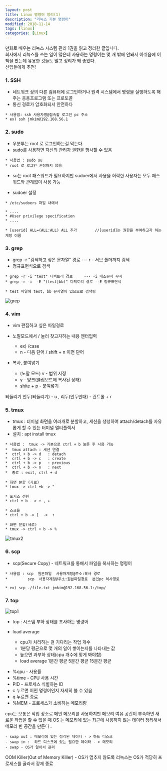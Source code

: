 ```yaml
---
layout: post
title: Linux 명령어 정리(1) 
description: "리눅스 기본 명령어"
modified: 2018-11-14
tags: [linux]
categories: [Linux]
---
```


만화로 배우는 리눅스 시스템 관리 1권을 읽고 정리한 글입니다.
<br>
회사에서 리눅스를 쓰는 일이 많은데 사용하는 명령어는 몇 개 밖에 안돼서 
아쉬움에 이 책을 봤는데 유용한 것들도 많고 정리가 돼 좋았다. 
<br> 신입들에게 추천!

### 1. SSH 

   - 네트워크 상의 다른 컴퓨터에 로그인하거나 원격 시스템에서 명령을 실행하도록 해 주는 응용프로그램 또는 프로토콜 
   - 통신 경로가 암호화되서 안전하다 
 
    * 사용법: ssh 사용자명@접속할 로그인 pc 주소 
    * ex) ssh jmkim@192.168.56.1 
      
    
### 2. sudo 

   - 우분투는 root 로 로그인하는걸 막는다.  
   - sudo를 사용하면 자신의 관리자 권한을 행사할 수 있음 
   
   
    * 사용법 : sudo su   
    * root 로 로그인 권장하지 않음 
     
   - su는 root 패스워드가 필요하지만 sudoer에서 사용을 허락한 사용자는 모두 패스워드와 관계없이 사용 가능 
   
   - sudoer 설정 
   
    * /etc/sudoers 파일 내에서
      
    * ....
    * #User privilege specification 
    * ....  
    
    * [userid] ALL=(ALL:ALL) ALL 추가        //[userid]는 권한을 부여하고자 하는 계정 이름 
  
    
     
### 3. grep 
      
   - grep -r "검색하고 싶은 문자열" 경로     --- r - 서브 폴더까지 검색
   - 정규표현식으로 검색 
   
    * grep -r -i "test" 디렉토리 경로     --- -i 대소문자 무시
    * grep -r -i  -E "(test|bb)" 디렉토리 경로 --E 정규표현식 
      
    * test 파일에 test, bb 문자열이 있으므로 검색됨 
      
   ![grep](https://user-images.githubusercontent.com/26668309/48658141-f19acb80-ea7f-11e8-958b-aa69dd8dffde.JPG)     
      
### 4. vim 
  
  - vim 편집하고 싶은 파일경로     
  - 노말모드에서 / 눌러 찾고자하는 내용  엔터입력 
  
    * ex) /case
    * n  - 다음 단어  /  shift + n 이전 단어 
    
  - 복사, 붙여넣기 
    - (노말 모드)  v - 범위 지정 
    -  y - 양크(클립보드에 복사된 상태) 
    -  shite +  p  -  붙여넣기  
     
  되돌리기 
    언두(되돌리기) - u , 리두(언두반대)  - 컨트롤 + r  


### 5. tmux 
     
   - tmux : 터미널 화면을 여러개로 분할하고, 세션을 생성하여 attach/detach를 자유롭게 할 수 있는 터미널 멀티플렉서
   - 설치 : apt install tmux 
      
    
    * 사용법 :  tmux -> 기본으로 ctrl + b 눌른 후 사용 가능 
    *  tmux attach : 세션 연결 
    *  ctrl + b -> d   : detach 
    *  crtl + b -> c   : create 
    *  ctrl + b -> p   : previous 
    *  ctrl + b -> n   : next 
    *  종료 : exit, ctrl + d 
      
    * 화면 분할 (가로)
    * tmux -> ctrl +b -> " 
      
    * 포커스 전환 
    * ctrl + b - > ↑ , ↓
      
    * 스크롤 
    * ctrl + b -> [  ->  ↑
   
    * 화면 분할(세로) 
    * tmux -> ctrl + b -> % 
      
 ![tmux2](https://user-images.githubusercontent.com/26668309/48963644-5606df00-efda-11e8-9889-a291f05ef7fc.JPG)
      
### 6. scp
 
   - scp(Secure Copy) - 네트워크를 통해서 파일을 복사하는 명령어 
   
    * 사용법 : scp  원본파일  사용자계정@주소:복사 경로      
    *         scp  사용자계정@주소:원본파일경로  본인pc 복사경로      
       
    * ex) scp ./file.txt jmkim@192.168.56.1:/tmp/               
     


### 7. top 

![top1](https://user-images.githubusercontent.com/26668309/48965090-f8828a80-eff9-11e8-903f-00f30af6de05.JPG)
    
- top : 시스템 부하 상태를 조사하는 명령어 
 
 - load average 
    - cpu가 처리하는 걸 기다리는 작업 개수
    - 1분당 평균으로 몇 개의 일이 쌓이는지를 나타내는 값 
    - 높으면 과부하 상태(cpu 개수에 맞게 봐야함) 
    - load average 1분간 평균 5분간 평균 15분간 평균 
                
  * %cpu - 사용률   
  * %time - CPU 사용 시간
  * PID - 프로세스 식별하는 ID  
  * c 누르면 어떤 명령어인지 자세히 볼 수 있음
  * q 누르면 종료 
  * %MEM - 프로세스가 소비하는 메모리량 
 
cpu는 보통은 작업 장소로 메인 메모리를 사용하지만 메모리 여유 공간이 부족하면 새로운 작업을 할 수 없을 때 
OS 는 메모리에 있는 최근에 사용하지 않는 데이터 정리해서 메모리 빈 공간을 만든다 .
       
    - swap out : 메모리에 있는 정리된 데이터 - > 하드 디스크 
    - swap in :  하드 디스크에 있는 필요한 데이터 - > 메모리 
    - swap - OS가 알아서 관리 
      
OOM Killer(Out of Memory Killer) - OS가 멈추지 않도록 리눅스는 OS가 적당히 프로세스를 골라서 강제 종료 

 
  
  


 
      












